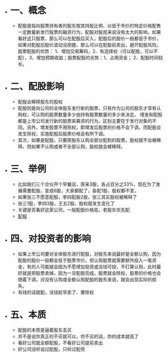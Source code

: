 - # 一、概念
	- 配股是指向股票持有者的股东按其持股比例、以低于市价的特定价格配售一定数量新发行股票的融资行为，配股对股民来说没有太大的影响，如果看好这只股票，那么可以在配股后买入，配股后的股价一般都低于市价，如果对配股后股价波动没把握，那么可以在配股前卖出，避开配股风险。
	  股票配股的优势：
	  1、增加交易筹码，2、有选择权（可以配股，可以不配），3、增加预期收益；股票配股的劣势：1、占用资金；
	  2、配股时间较长。
- # 二、配股影响
	- 配股会稀释股东的股权
	- 配股则是向公司的全体股东发行新的股票，只有作为公司的股东才享有认购权，可认购的股票数量多少由持有股票数量的多少来决定。
	  增发和配股都是上市公司发行新的股票来募资的行为，区别主要在于发行对象的不同。另外，增发股票不用除权，即增发后股票的价格不会下调，而配股会发生除权，实施配股后股票价格会有所下调。
	- 其次，如果是配股，只要原股东认购全部分配到的股票，股权就不会被稀释。但如果不认购或者不全部认购，股权就会被稀释。
- # 三、举例
	- 比如我们三个合伙开个早餐店，原来3股，各占百分之33%，现在为了发展需要配股，变成6股，大家都配了，各配1股，股权都不变，
	- 如果张三不愿意配股，李四配股2股，张三其实股权被稀释了
	- 张三1股，李四3股，王五2股，股权就发生变化了
	- 关键是否看好这家公司，一般配股价格低，老股东优先配
	- [配股](https://mbd.baidu.com/newspage/data/landingsuper?rs=1174615014&ruk=ajdHxiAiA3I7Xyq08Q0-yQ&isBdboxFrom=1&pageType=1&urlext=%7B%22cuid%22%3A%22l8Sdi0O_valGuvuE082B8_OzH8jZaHiA0822ug8fSuju8v8Eg82ia_iJWurGiSazYPImA%22%7D&context=%7B%22nid%22%3A%22news_9708025853189355847%22%7D)
- # 四、对投资者的影响
	- 如果上市公司要对全体股东进行配股，对股东来说最好是全额认购，因为配股的股价一般都会低于股票市价。但认购股票就需要额外投入一笔资金，有的人可能就会因为不愿增加投资或没钱可投，不打算认购，此时最好就是把股票卖掉。因为一旦配股完成，股票就会除权，股票的价格也会随着下调，对没有认购或全额认购配股的股东来说，就会出现实际的损失。
	- 有钱的话就配，没钱趁早卖了、要除权
- # 五、本质
	- 配股的本质是逼着股东去买
	- 并不是说你真正的不买就可以，你不买的话，你的成本就高了
	- 看好公司就全额配股，不看好公司提前卖出
	- 好公司没听说过配股，只听过配债